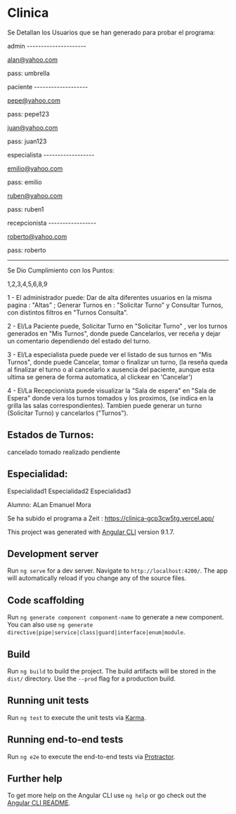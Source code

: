 # Clinica


Se Detallan los Usuarios que se han generado para probar el programa:



admin ---------------------

alan@yahoo.com

pass: umbrella

paciente -------------------

pepe@yahoo.com

pass: pepe123

juan@yahoo.com

pass: juan123


especialista	------------------

emilio@yahoo.com

pass: emilio


ruben@yahoo.com

pass: ruben1


recepcionista -----------------


roberto@yahoo.com

pass: roberto


**************************************************************


Se Dio Cumplimiento con los Puntos:

1,2,3,4,5,6,8,9


1 - El administrador puede: Dar de alta diferentes usuarios en la misma pagina : "Altas" ; Generar Turnos en : "Solicitar Turno" y Consultar Turnos, con distintos filtros en "Turnos Consulta".

2 - El/La Paciente puede, Solicitar Turno en "Solicitar Turno" , ver los turnos generados en "Mis Turnos", donde puede Cancelarlos, ver receña y dejar un comentario dependiendo del estado del turno.

3 - El/La especialista puede puede ver el listado de sus turnos en "Mis Turnos", donde puede Cancelar, tomar o finalizar un turno, (la reseña queda al finalizar el turno o al cancelarlo x ausencia del paciente, aunque esta ultima se genera de forma automatica, al clickear en 'Cancelar')

4 - El/La Recepcionista puede visualizar la "Sala de espera" en  "Sala de Espera" donde vera los turnos tomados y los proximos, (se indica en la grilla las salas correspondientes). Tambien puede generar un turno (Solicitar Turno) y cancelarlos ("Turnos").

Estados de Turnos:
-----------------
cancelado
tomado
realizado
pendiente


Especialidad:
-------------
Especialidad1
Especialidad2
Especialidad3



Alumno: ALan Emanuel Mora


Se ha subido el programa a Zeit : https://clinica-gcp3cw5tg.vercel.app/




This project was generated with [Angular CLI](https://github.com/angular/angular-cli) version 9.1.7.

## Development server

Run `ng serve` for a dev server. Navigate to `http://localhost:4200/`. The app will automatically reload if you change any of the source files.

## Code scaffolding

Run `ng generate component component-name` to generate a new component. You can also use `ng generate directive|pipe|service|class|guard|interface|enum|module`.

## Build

Run `ng build` to build the project. The build artifacts will be stored in the `dist/` directory. Use the `--prod` flag for a production build.

## Running unit tests

Run `ng test` to execute the unit tests via [Karma](https://karma-runner.github.io).

## Running end-to-end tests

Run `ng e2e` to execute the end-to-end tests via [Protractor](http://www.protractortest.org/).

## Further help

To get more help on the Angular CLI use `ng help` or go check out the [Angular CLI README](https://github.com/angular/angular-cli/blob/master/README.md).
